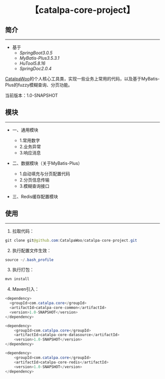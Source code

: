 # <p align="center">【catalpa-core-project】</p>

## 简介
***

- 基于
  - *SpringBoot3.0.5*
  - *MyBatis-Plus3.5.3.1*
  - *HuTool5.8.16*
  - *SpringDoc2.0.4*

[CatalpaWoo](https://blog.csdn.net/CatalpaWoo?type=blog)的个人核心工具类，实现一些业务上常用的代码，以及基于MyBatis-Plus的fuzzy模糊查询、分页功能。

当前版本：1.0-SNAPSHOT

## 模块
***

- 一、通用模块
  - 1.常用数字
  - 2.业务异常
  - 3.响应消息

- 二、数据模块（关于MyBatis-Plus）
  - 1.自动填充与分页配置代码
  - 2.分页信息传输
  - 3.模糊查询接口

- 三、Redis缓存配置模块

## 使用
***

1. 拉取代码：
``` java
git clone git@github.com:CatalpaWoo/catalpa-core-project.git
```
2. 执行配置文件生效：
``` java
source ~/.bash_profile
```
3. 执行打包：
``` java
mvn install
```
4. Maven引入：
``` java
<dependency>
  <groupId>com.catalpa.core</groupId>
  <artifactId>catalpa-core-common</artifactId>
  <version>1.0-SNAPSHOT</version>
</dependency>

<dependency>
	<groupId>com.catalpa.core</groupId>
	<artifactId>catalpa-core-datasource</artifactId>
	<version>1.0-SNAPSHOT</version>
</dependency>

<dependency>
	<groupId>com.catalpa.core</groupId>
	<artifactId>catalpa-core-redis</artifactId>
	<version>1.0-SNAPSHOT</version>
</dependency>
```
